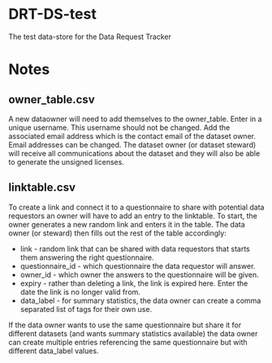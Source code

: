 # DRT-DS-test
The test data-store for the Data Request Tracker

# Notes

## owner_table.csv
A new dataowner will need to add themselves to the owner_table.
Enter in a unique username. This username should not be changed. Add the associated email address which is the contact email of the dataset owner. Email addresses can be changed. The dataset owner (or dataset steward) will receive all communications about the dataset and they will also be able to generate the unsigned licenses.

## linktable.csv
To create a link and connect it to a questionnaire to share with potential data requestors an owner will have to add an entry to the linktable. To start, the owner generates a new random link and enters it in the table. The data owner (or steward) then fills out the rest of the table accordingly:

* link - random link that can be shared with data requestors that starts them answering the right questionnaire.
* questionnaire_id - which questionnaire the data requestor will answer.
* owner_id - which owner the answers to the questionnaire will be given.
* expiry - rather than deleting a link, the link is expired here. Enter the date the link is no longer valid from.
* data_label - for summary statistics, the data owner can create a comma separated list of tags for their own use.

If the data owner wants to use the same questionnaire but share it for different datasets (and wants summary statistics available) the data owner can create multiple entries referencing the same questionnaire but with different data_label values.



